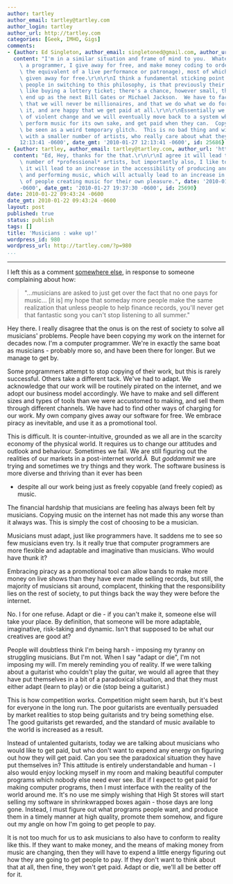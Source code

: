 ```yaml
---
author: tartley
author_email: tartley@tartley.com
author_login: tartley
author_url: http://tartley.com
categories: [Geek, IMHO, Gigs]
comments:
- {author: Ed Singleton, author_email: singletoned@gmail.com, author_url: 'http://blog.singletoned.net',
  content: "I'm in a similar situation and frame of mind to you.  Whatever I do as\
    \ a programmer, I give away for free, and make money coding to order (essentially\
    \ the equivalent of a live performance or patronage), most of which then gets\
    \ given away for free.\r\n\r\nI think a fundamental sticking point for a lot of\
    \ people in switching to this philosophy, is that previously their work has been\
    \ like buying a lottery ticket; there's a chance, however small, that they might\
    \ end up as the next Bill Gates or Michael Jackson.  We have to face the truth\
    \ that we will never be millionaires, and that we do what we do for the love of\
    \ it, and are happy that we get paid at all.\r\n\r\nEssentially we are in a period\
    \ of violent change and we will eventually move back to a system where musicians\
    \ perform music for its own sake, and get paid when they can.  Copyright will\
    \ be seen as a weird temporary glitch.  This is no bad thing and will leave us\
    \ with a smaller number of artists, who really care about what they do.", date: '2010-01-27
    12:13:41 -0600', date_gmt: '2010-01-27 12:13:41 -0600', id: 25686}
- {author: tartley, author_email: tartley@tartley.com, author_url: 'http://tartley.com',
  content: "Ed, Hey, thanks for the that.\r\n\r\nI agree it will lead to a smaller\
    \ number of *professional* artists, but importantly also, I like to dream that\
    \ it will lead to an increase in the accessibility of producing and recording\
    \ and performing music, which will actually lead to an increase in the number\
    \ of people creating music for their own pleasure.", date: '2010-01-27 19:37:30
    -0600', date_gmt: '2010-01-27 19:37:30 -0600', id: 25690}
date: 2010-01-22 09:43:24 -0600
date_gmt: 2010-01-22 09:43:24 -0600
layout: post
published: true
status: publish
tags: []
title: 'Musicians : wake up!'
wordpress_id: 980
wordpress_url: http://tartley.com/?p=980
...
```

---

I left this as a comment [somewhere
else](http://www.tbray.org/ongoing/When/201x/2010/01/21/On-Books), in
response to someone complaining about how:

> "...musicians are asked to just get over the fact that no one pays for
> music... \[it is\] my hope that someday more people make the same
> realization that unless people to help finance records, you'll never
> get that fantastic song you can't stop listening to all summer."

Hey there. I really disagree that the onus is on the rest of society to
solve all musicians' problems. People have been copying my work on the
internet for decades now. I'm a computer programmer. We're in exactly
the same boat as musicians - probably more so, and have been there for
longer. But we manage to get by.

Some programmers attempt to stop copying of their work, but this is
rarely successful. Others take a different tack. We've had to adapt. We
acknowledge that our work will be routinely pirated on the internet, and
we adopt our business model accordingly. We have to make and sell
different sizes and types of tools than we were accustomed to making,
and sell them through different channels. We have had to find other ways
of charging for our work. My own company gives away our software for
free. We embrace piracy as inevitable, and use it as a promotional tool.

This is difficult. It is counter-intuitive, grounded as we all are in
the scarcity economy of the physical world. It requires us to change our
attitudes and outlook and behaviour. Sometimes we fail. We are still
figuring out the realities of our markets in a post-internet world.Â 
But *goddammit* we are trying and sometimes we try things and they work.
The software business is more diverse and thriving than it ever has been
- despite all our work being just as freely copyable (and freely copied)
as music.

The financial hardship that musicians are feeling has always been felt
by musicians. Copying music on the internet has not made this any worse
than it always was. This is simply the cost of choosing to be a
musician.

Musicians must adapt, just like programmers have. It saddens me to see
so few musicians even try. Is it really true that computer programmers
are more flexible and adaptable and imaginative than musicians. Who
would have thunk it?

Embracing piracy as a promotional tool can allow bands to make more
money on live shows than they have ever made selling records, but still,
the majority of musicians sit around, complacent, thinking that the
responsibility lies on the rest of society, to put things back the way
they were before the internet.

No. I for one refuse. Adapt or die - if you can't make it, someone else
will take your place. By definition, that someone will be more
adaptable, imaginative, risk-taking and dynamic. Isn't that supposed to
be what our creatives are good at?

People will doubtless think I'm being harsh - imposing my tyranny on
struggling musicians. But I'm not. When I say "adapt or die", I'm not
imposing my will. I'm merely reminding you of reality. If we were
talking about a guitarist who couldn't play the guitar, we would all
agree that they have put themselves in a bit of a paradoxical situation,
and that they must either adapt (learn to play) or die (stop being a
guitarist.)

This is how competition works. Competition might seem harsh, but it's
best for everyone in the long run. The poor guitarists are eventually
persuaded by market realities to stop being guitarists and try being
something else. The good guitarists get rewarded, and the standard of
music available to the world is increased as a result.

Instead of untalented guitarists, today we are talking about musicians
who would like to get paid, but who don't want to expend any energy on
figuring out how they will get paid. Can you see the paradoxical
situation they have put themselves in? This attitude is entirely
understandable and human - I also would enjoy locking myself in my room
and making beautiful computer programs which nobody else need ever see.
But if I expect to get paid for making computer programs, then I must
interface with the reality of the world around me. It's no use me simply
wishing that High St stores will start selling my software in
shrinkwrapped boxes again - those days are long gone. Instead, I must
figure out what programs people want, and produce them in a timely
manner at high quality, promote them somehow, and figure out my angle on
how I'm going to get people to pay.

It is not too much for us to ask musicians to also have to conform to
reality like this. If they want to make money, and the means of making
money from music are changing, then they will have to expend a little
energy figuring out how they are going to get people to pay. If they
don't want to think about that at all, then fine, they won't get paid.
Adapt or die, we'll all be better off for it.
